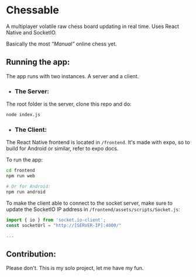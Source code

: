 # Chessable

 A multiplayer volatile raw chess board updating in real time.
 Uses React Native and SocketIO.

Basically the most _“Manual”_ online chess yet.

## Running the app:
The app runs with two instances. A server and a client.
- ### The Server:
The root folder is the server, clone this repo and do:

```bash
node index.js
```
- ### The Client:
The React Native frontend is located in `/frontend`. It's made with expo, so to build for Android or similar, refer to expo docs.

To run the app:

```bash
cd frontend
npm run web

# Or for Android:
npm run android
```

To make the client able to connect to the socket server, make sure to update the SocketIO IP address in `/frontend/assets/scripts/Socket.js`:

```javascript
import { io } from 'socket.io-client';
const socketUrl = "http://[SERVER-IP]:4000/"

...
```

## Contribution:
Please don't. This is my solo project, let me have my fun.